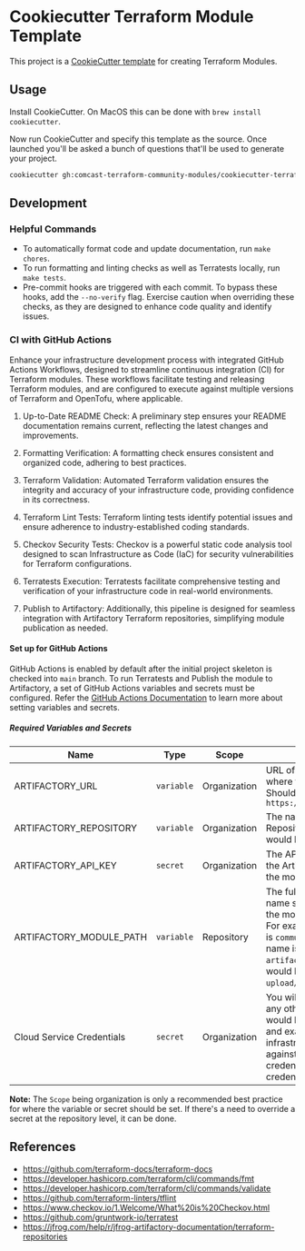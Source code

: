 # Cookiecutter Terraform Module Template

This project is a [CookieCutter template](https://www.cookiecutter.io/) for creating Terraform Modules.

## Usage

Install CookieCutter. On MacOS this can be done with `brew install cookiecutter`.

Now run CookieCutter and specify this template as the source. Once launched you'll be asked a bunch of questions that'll be used to generate your project.

```bash
cookiecutter gh:comcast-terraform-community-modules/cookiecutter-terraform-module
```

## Development

### Helpful Commands
* To automatically format code and update documentation, run `make chores`. 
* To run formatting and linting checks as well as Terratests locally, run `make tests`.
* Pre-commit hooks are triggered with each commit. To bypass these hooks, add the `--no-verify` flag. Exercise caution when overriding these checks, as they are designed to enhance code quality and identify issues.

### CI with GitHub Actions

Enhance your infrastructure development process with integrated GitHub Actions Workflows, designed to streamline continuous integration (CI) for 
Terraform modules. These workflows facilitate testing and releasing Terraform modules, and are configured to 
execute against multiple versions of Terraform and OpenTofu, where applicable.

1. Up-to-Date README Check:
A preliminary step ensures your README documentation remains current, reflecting the latest changes and improvements.

2. Formatting Verification:
A formatting check ensures consistent and organized code, adhering to best practices.

3. Terraform Validation:
Automated Terraform validation ensures the integrity and accuracy of your infrastructure code, providing confidence in its correctness.

4. Terraform Lint Tests:
Terraform linting tests identify potential issues and ensure adherence to industry-established coding standards.

5. Checkov Security Tests:
Checkov is a powerful static code analysis tool designed to scan Infrastructure as Code (IaC) for security vulnerabilities for Terraform configurations.

6. Terratests Execution:
Terratests facilitate comprehensive testing and verification of your infrastructure code in real-world environments.

7. Publish to Artifactory:
Additionally, this pipeline is designed for seamless integration with Artifactory Terraform repositories, simplifying module publication as needed.

#### Set up for GitHub Actions

GitHub Actions is enabled by default after the initial project skeleton is checked into `main` branch. To run Terratests and Publish the module to Artifactory, a set of GitHub Actions variables and secrets must be configured. Refer the [GitHub Actions Documentation](https://docs.github.com/en/actions/writing-workflows/choosing-what-your-workflow-does/store-information-in-variables) to learn more about setting variables and secrets.

##### Required Variables and Secrets

|Name| Type | Scope | Description |
|---|--|--|--|
| ARTIFACTORY_URL | `variable` | Organization | URL of the Artifactory instance where the module is published. Should be `https://artifactory.comcast.com`|
| ARTIFACTORY_REPOSITORY | `variable` | Organization | The name of the Artifactory Repository where the modules would be published. |
| ARTIFACTORY_API_KEY | `secret` | Organization | The API Key with write access to the Artifactory Repository where the module would be published. |
| ARTIFACTORY_MODULE_PATH | `variable` | Repository | The full module path, including name space in Artifactory where the module would be published. For example, if your namespace is `community`, and the module name is `terraform-aws-artifactory-upload`, the path would be `community/artifactory-upload/aws`. |
| Cloud Service Credentials | `secret` | Organization | You will need to make sure to add any other unique credentials that would be required by Terratests and examples to set up infrastructure and execute tests against them (eg. AWS credentials or VinylDNS credentials). |

**Note:** The `Scope` being organization is only a recommended best practice for where the variable or secret should be set. If there's a need to override a secret at the repository level, it can be done.

## References
* https://github.com/terraform-docs/terraform-docs
* https://developer.hashicorp.com/terraform/cli/commands/fmt
* https://developer.hashicorp.com/terraform/cli/commands/validate
* https://github.com/terraform-linters/tflint
* https://www.checkov.io/1.Welcome/What%20is%20Checkov.html
* https://github.com/gruntwork-io/terratest
* https://jfrog.com/help/r/jfrog-artifactory-documentation/terraform-repositories 
